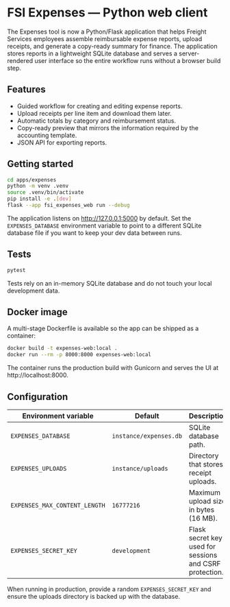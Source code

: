 # FSI Expenses — Python web client

The Expenses tool is now a Python/Flask application that helps Freight
Services employees assemble reimbursable expense reports, upload
receipts, and generate a copy-ready summary for finance. The
application stores reports in a lightweight SQLite database and serves a
server-rendered user interface so the entire workflow runs without a
browser build step.

## Features

- Guided workflow for creating and editing expense reports.
- Upload receipts per line item and download them later.
- Automatic totals by category and reimbursement status.
- Copy-ready preview that mirrors the information required by the
  accounting template.
- JSON API for exporting reports.

## Getting started

```bash
cd apps/expenses
python -m venv .venv
source .venv/bin/activate
pip install -e .[dev]
flask --app fsi_expenses_web run --debug
```

The application listens on http://127.0.0.1:5000 by default. Set the
``EXPENSES_DATABASE`` environment variable to point to a different
SQLite database file if you want to keep your dev data between runs.

## Tests

```bash
pytest
```

Tests rely on an in-memory SQLite database and do not touch your local
development data.

## Docker image

A multi-stage Dockerfile is available so the app can be shipped as a
container:

```bash
docker build -t expenses-web:local .
docker run --rm -p 8000:8000 expenses-web:local
```

The container runs the production build with Gunicorn and serves the UI
at http://localhost:8000.

## Configuration

| Environment variable | Default | Description |
| -------------------- | ------- | ----------- |
| ``EXPENSES_DATABASE`` | ``instance/expenses.db`` | SQLite database path. |
| ``EXPENSES_UPLOADS`` | ``instance/uploads`` | Directory that stores receipt uploads. |
| ``EXPENSES_MAX_CONTENT_LENGTH`` | ``16777216`` | Maximum upload size in bytes (16&nbsp;MB). |
| ``EXPENSES_SECRET_KEY`` | ``development`` | Flask secret key used for sessions and CSRF protection. |

When running in production, provide a random `EXPENSES_SECRET_KEY` and
ensure the uploads directory is backed up with the database.
